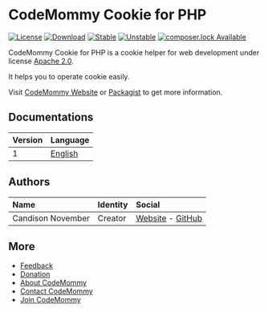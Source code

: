 # CodeMommy Cookie for PHP

[![License](https://poser.pugx.org/CodeMommy/Cookie/license?format=flat-square)](https://packagist.org/packages/CodeMommy/Cookie)
[![Download](https://poser.pugx.org/CodeMommy/Cookie/downloads?format=flat-square)](https://packagist.org/packages/CodeMommy/Cookie)
[![Stable](https://poser.pugx.org/CodeMommy/Cookie/version?format=flat-square)](https://packagist.org/packages/CodeMommy/Cookie)
[![Unstable](https://poser.pugx.org/CodeMommy/Cookie/v/unstable?format=flat-square)](https://packagist.org/packages/CodeMommy/Cookie)
[![composer.lock Available](https://poser.pugx.org/CodeMommy/Cookie/composerlock?format=flat-square)](https://packagist.org/packages/CodeMommy/Cookie)


CodeMommy Cookie for PHP is a cookie helper for web development under license [Apache 2.0](LICENSE).

It helps you to operate cookie easily.

Visit [CodeMommy Website](http://www.codemommy.com) or [Packagist](https://packagist.org/packages/CodeMommy/Cookie) to get more information.

## Documentations
| Version | Language |
| :------ | :------- |
| 1 | [English](documentation/1/english/index.md) |


## Authors

| Name | Identity | Social |
| :--- | :------- | :----- |
| Candison November | Creator  | [Website](http://www.kandisheng.com) - [GitHub](https://github.com/KanDisheng) |

## More

- [Feedback](https://github.com/CodeMommy/CookiePHP/issues)
- [Donation](https://github.com/CodeMommy/CodeMommy/blob/master/Donation.md)
- [About CodeMommy](https://github.com/CodeMommy/CodeMommy/blob/master/About.md)
- [Contact CodeMommy](https://github.com/CodeMommy/CodeMommy/issues)
- [Join CodeMommy](https://github.com/CodeMommy/CodeMommy/blob/master/Join.md)